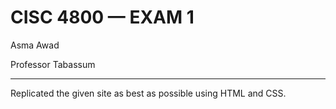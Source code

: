# CISC 4800 — EXAM 1

Asma Awad

Professor Tabassum

___

Replicated the given site as best as possible using HTML and CSS. 
